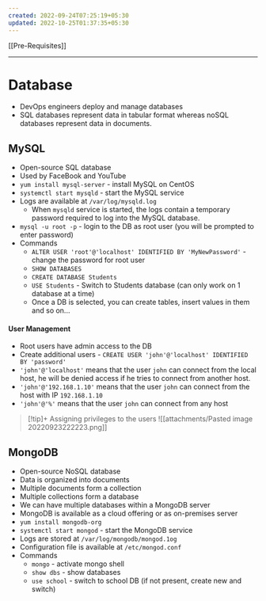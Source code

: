 ```yaml
---
created: 2022-09-24T07:25:19+05:30
updated: 2022-10-25T01:37:35+05:30
---
```

[[Pre-Requisites]]

---
# Database
- DevOps engineers deploy and manage databases
- SQL databases represent data in tabular format whereas noSQL databases represent data in documents.

## MySQL
- Open-source SQL database
- Used by FaceBook and YouTube
- `yum install mysql-server` - install MySQL on CentOS
- `systemctl start mysqld` - start the MySQL service
- Logs are available at `/var/log/mysqld.log`
	- When `mysqld` service is started, the logs contain a temporary password required to log into the MySQL database.
- `mysql -u root -p` - login to the DB as root user (you will be prompted to enter password)
- Commands
	- `ALTER USER 'root'@'localhost' IDENTIFIED BY 'MyNewPassword'` - change the password for root user
	- `SHOW DATABASES`
	- `CREATE DATABASE Students`
	- `USE Students` - Switch to Students database (can only work on 1 database at a time)
	- Once a DB is selected, you can create tables, insert values in them and so on...

#### User Management
- Root users have admin access to the DB
- Create additional users - `CREATE USER 'john'@'localhost' IDENTIFIED BY 'password'`
- `'john'@'localhost'` means that the user `john` can connect from the local host, he will be denied access if he tries to connect from another host. 
- `'john'@'192.168.1.10'` means that the user  `john` can connect from the host with IP `192.168.1.10`
- `'john'@'%'` means that the user `john` can connect from any host

>[!tip]+ Assigning privileges to the users
> ![[attachments/Pasted image 20220923222223.png]]

## MongoDB
- Open-source NoSQL database
- Data is organized into documents 
- Multiple documents form a collection
- Multiple collections form a database
- We can have multiple databases within a MongoDB server
- MongoDB is available as a cloud offering or as on-premises server
- `yum install mongodb-org`
- `systemctl start mongod` - start the MongoDB service
- Logs are stored at `/var/log/mongodb/mongod.1og`
- Configuration file is available at `/etc/mongod.conf`
- Commands
	- `mongo` - activate mongo shell
	- `show dbs` - show databases
	- `use school` - switch to school DB (if not present, create new and switch)
